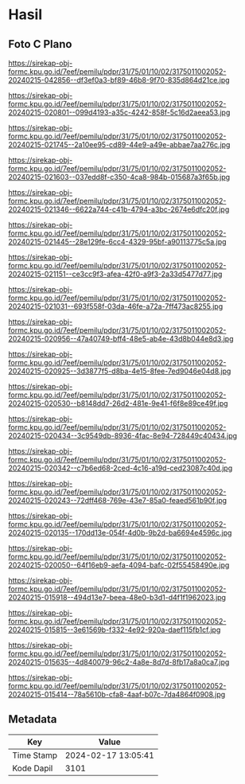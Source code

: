 # Hasil

## Foto C Plano

https://sirekap-obj-formc.kpu.go.id/7eef/pemilu/pdpr/31/75/01/10/02/3175011002052-20240215-042856--df3ef0a3-bf89-46b8-9f70-835d864d21ce.jpg

https://sirekap-obj-formc.kpu.go.id/7eef/pemilu/pdpr/31/75/01/10/02/3175011002052-20240215-020801--099d4193-a35c-4242-858f-5c16d2aeea53.jpg

https://sirekap-obj-formc.kpu.go.id/7eef/pemilu/pdpr/31/75/01/10/02/3175011002052-20240215-021745--2a10ee95-cd89-44e9-a49e-abbae7aa276c.jpg

https://sirekap-obj-formc.kpu.go.id/7eef/pemilu/pdpr/31/75/01/10/02/3175011002052-20240215-021603--037edd8f-c350-4ca8-984b-015687a3f65b.jpg

https://sirekap-obj-formc.kpu.go.id/7eef/pemilu/pdpr/31/75/01/10/02/3175011002052-20240215-021346--6622a744-c41b-4794-a3bc-2674e6dfc20f.jpg

https://sirekap-obj-formc.kpu.go.id/7eef/pemilu/pdpr/31/75/01/10/02/3175011002052-20240215-021445--28e129fe-6cc4-4329-95bf-a90113775c5a.jpg

https://sirekap-obj-formc.kpu.go.id/7eef/pemilu/pdpr/31/75/01/10/02/3175011002052-20240215-021151--ce3cc9f3-afea-42f0-a9f3-2a33d5477d77.jpg

https://sirekap-obj-formc.kpu.go.id/7eef/pemilu/pdpr/31/75/01/10/02/3175011002052-20240215-021031--693f558f-03da-46fe-a72a-7ff473ac8255.jpg

https://sirekap-obj-formc.kpu.go.id/7eef/pemilu/pdpr/31/75/01/10/02/3175011002052-20240215-020956--47a40749-bff4-48e5-ab4e-43d8b044e8d3.jpg

https://sirekap-obj-formc.kpu.go.id/7eef/pemilu/pdpr/31/75/01/10/02/3175011002052-20240215-020925--3d3877f5-d8ba-4e15-8fee-7ed9046e04d8.jpg

https://sirekap-obj-formc.kpu.go.id/7eef/pemilu/pdpr/31/75/01/10/02/3175011002052-20240215-020530--b8148dd7-26d2-481e-9e41-f6f8e89ce49f.jpg

https://sirekap-obj-formc.kpu.go.id/7eef/pemilu/pdpr/31/75/01/10/02/3175011002052-20240215-020434--3c9549db-8936-4fac-8e94-728449c40434.jpg

https://sirekap-obj-formc.kpu.go.id/7eef/pemilu/pdpr/31/75/01/10/02/3175011002052-20240215-020342--c7b6ed68-2ced-4c16-a19d-ced23087c40d.jpg

https://sirekap-obj-formc.kpu.go.id/7eef/pemilu/pdpr/31/75/01/10/02/3175011002052-20240215-020243--72dff468-769e-43e7-85a0-feaed561b90f.jpg

https://sirekap-obj-formc.kpu.go.id/7eef/pemilu/pdpr/31/75/01/10/02/3175011002052-20240215-020135--170dd13e-054f-4d0b-9b2d-ba6694e4596c.jpg

https://sirekap-obj-formc.kpu.go.id/7eef/pemilu/pdpr/31/75/01/10/02/3175011002052-20240215-020050--64f16eb9-aefa-4094-bafc-02f55458490e.jpg

https://sirekap-obj-formc.kpu.go.id/7eef/pemilu/pdpr/31/75/01/10/02/3175011002052-20240215-015918--494d13e7-beea-48e0-b3d1-d4f1f1962023.jpg

https://sirekap-obj-formc.kpu.go.id/7eef/pemilu/pdpr/31/75/01/10/02/3175011002052-20240215-015815--3e61569b-f332-4e92-920a-daef115fb1cf.jpg

https://sirekap-obj-formc.kpu.go.id/7eef/pemilu/pdpr/31/75/01/10/02/3175011002052-20240215-015635--4d840079-96c2-4a8e-8d7d-8fb17a8a0ca7.jpg

https://sirekap-obj-formc.kpu.go.id/7eef/pemilu/pdpr/31/75/01/10/02/3175011002052-20240215-015414--78a5610b-cfa8-4aaf-b07c-7da4864f0908.jpg


## Metadata

| Key        | Value               |
| ---------- | ------------------- |
| Time Stamp | 2024-02-17 13:05:41 |
| Kode Dapil | 3101                |



